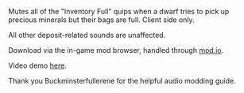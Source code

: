 Mutes all of the "Inventory Full" quips when a dwarf tries to pick up precious minerals but their bags are full. Client side only.

All other deposit-related sounds are unaffected.

Download via the in-game mod browser, handled through [mod.io](https://drg.mod.io/muted-inventory-full-complaints).

Video demo [here](https://youtu.be/1i9FnkgncgI).

Thank you Buckminsterfullerene for the helpful audio modding guide.
